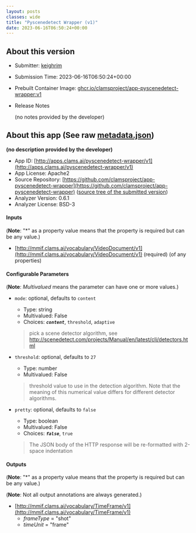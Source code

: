 ```yaml
---
layout: posts
classes: wide
title: "Pyscenedetect Wrapper (v1)"
date: 2023-06-16T06:50:24+00:00
---
```

## About this version

- Submitter: [keighrim](https://github.com/keighrim)
- Submission Time: 2023-06-16T06:50:24+00:00
- Prebuilt Container Image: [ghcr.io/clamsproject/app-pyscenedetect-wrapper:v1](https://github.com/clamsproject/app-pyscenedetect-wrapper/pkgs/container/app-pyscenedetect-wrapper/v1)
- Release Notes

    (no notes provided by the developer)

## About this app (See raw [metadata.json](metadata.json))

**(no description provided by the developer)**

- App ID: [http://apps.clams.ai/pyscenedetect-wrapper/v1](http://apps.clams.ai/pyscenedetect-wrapper/v1)
- App License: Apache2
- Source Repository: [https://github.com/clamsproject/app-pyscenedetect-wrapper](https://github.com/clamsproject/app-pyscenedetect-wrapper) ([source tree of the submitted version](https://github.com/clamsproject/app-pyscenedetect-wrapper/tree/v1))
- Analyzer Version: 0.6.1
- Analyzer License: BSD-3


#### Inputs
(**Note**: "*" as a property value means that the property is required but can be any value.)

- [http://mmif.clams.ai/vocabulary/VideoDocument/v1](http://mmif.clams.ai/vocabulary/VideoDocument/v1) (required)
(of any properties)



#### Configurable Parameters
(**Note**: _Multivalued_ means the parameter can have one or more values.)

- `mode`: optional, defaults to `content`

    - Type: string
    - Multivalued: False
    - Choices: **_`content`_**, `threshold`, `adaptive`


    > pick a scene detector algorithm, see http://scenedetect.com/projects/Manual/en/latest/cli/detectors.html
- `threshold`: optional, defaults to `27`

    - Type: number
    - Multivalued: False


    > threshold value to use in the detection algorithm. Note that the meaning of this numerical value differs for different detector algorithms.
- `pretty`: optional, defaults to `false`

    - Type: boolean
    - Multivalued: False
    - Choices: **_`false`_**, `true`


    > The JSON body of the HTTP response will be re-formatted with 2-space indentation


#### Outputs
(**Note**: "*" as a property value means that the property is required but can be any value.)

(**Note**: Not all output annotations are always generated.)

- [http://mmif.clams.ai/vocabulary/TimeFrame/v1](http://mmif.clams.ai/vocabulary/TimeFrame/v1)
    - _frameType_ = "shot"
    - _timeUnit_ = "frame"

